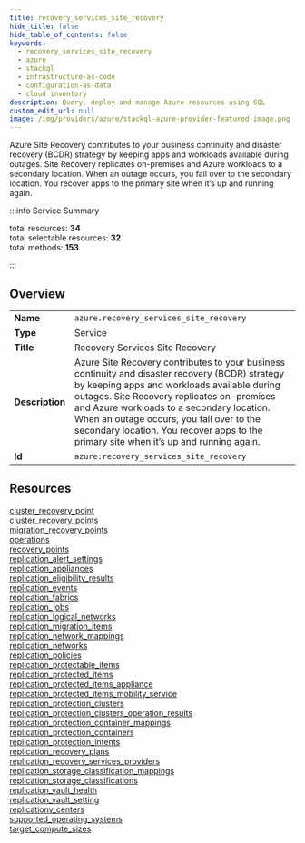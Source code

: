 ```yaml
---
title: recovery_services_site_recovery
hide_title: false
hide_table_of_contents: false
keywords:
  - recovery_services_site_recovery
  - azure
  - stackql
  - infrastructure-as-code
  - configuration-as-data
  - cloud inventory
description: Query, deploy and manage Azure resources using SQL
custom_edit_url: null
image: /img/providers/azure/stackql-azure-provider-featured-image.png
---
```


Azure Site Recovery contributes to your business continuity and disaster recovery (BCDR) strategy by keeping apps and workloads available during outages. Site Recovery replicates on-premises and Azure workloads to a secondary location. When an outage occurs, you fail over to the secondary location. You recover apps to the primary site when it’s up and running again.  
    
:::info Service Summary

<div class="row">
<div class="providerDocColumn">
<span>total resources:&nbsp;<b>34</b></span><br />
<span>total selectable resources:&nbsp;<b>32</b></span><br />
<span>total methods:&nbsp;<b>153</b></span><br />
</div>
</div>

:::

## Overview
<table><tbody>
<tr><td><b>Name</b></td><td><code>azure.recovery_services_site_recovery</code></td></tr>
<tr><td><b>Type</b></td><td>Service</td></tr>
<tr><td><b>Title</b></td><td>Recovery Services Site Recovery</td></tr>
<tr><td><b>Description</b></td><td>Azure Site Recovery contributes to your business continuity and disaster recovery (BCDR) strategy by keeping apps and workloads available during outages. Site Recovery replicates on-premises and Azure workloads to a secondary location. When an outage occurs, you fail over to the secondary location. You recover apps to the primary site when it’s up and running again.</td></tr>
<tr><td><b>Id</b></td><td><code>azure:recovery_services_site_recovery</code></td></tr>
</tbody></table>

## Resources
<div class="row">
<div class="providerDocColumn">
<a href="/providers/azure/recovery_services_site_recovery/cluster_recovery_point/">cluster_recovery_point</a><br />
<a href="/providers/azure/recovery_services_site_recovery/cluster_recovery_points/">cluster_recovery_points</a><br />
<a href="/providers/azure/recovery_services_site_recovery/migration_recovery_points/">migration_recovery_points</a><br />
<a href="/providers/azure/recovery_services_site_recovery/operations/">operations</a><br />
<a href="/providers/azure/recovery_services_site_recovery/recovery_points/">recovery_points</a><br />
<a href="/providers/azure/recovery_services_site_recovery/replication_alert_settings/">replication_alert_settings</a><br />
<a href="/providers/azure/recovery_services_site_recovery/replication_appliances/">replication_appliances</a><br />
<a href="/providers/azure/recovery_services_site_recovery/replication_eligibility_results/">replication_eligibility_results</a><br />
<a href="/providers/azure/recovery_services_site_recovery/replication_events/">replication_events</a><br />
<a href="/providers/azure/recovery_services_site_recovery/replication_fabrics/">replication_fabrics</a><br />
<a href="/providers/azure/recovery_services_site_recovery/replication_jobs/">replication_jobs</a><br />
<a href="/providers/azure/recovery_services_site_recovery/replication_logical_networks/">replication_logical_networks</a><br />
<a href="/providers/azure/recovery_services_site_recovery/replication_migration_items/">replication_migration_items</a><br />
<a href="/providers/azure/recovery_services_site_recovery/replication_network_mappings/">replication_network_mappings</a><br />
<a href="/providers/azure/recovery_services_site_recovery/replication_networks/">replication_networks</a><br />
<a href="/providers/azure/recovery_services_site_recovery/replication_policies/">replication_policies</a><br />
<a href="/providers/azure/recovery_services_site_recovery/replication_protectable_items/">replication_protectable_items</a><br />
</div>
<div class="providerDocColumn">
<a href="/providers/azure/recovery_services_site_recovery/replication_protected_items/">replication_protected_items</a><br />
<a href="/providers/azure/recovery_services_site_recovery/replication_protected_items_appliance/">replication_protected_items_appliance</a><br />
<a href="/providers/azure/recovery_services_site_recovery/replication_protected_items_mobility_service/">replication_protected_items_mobility_service</a><br />
<a href="/providers/azure/recovery_services_site_recovery/replication_protection_clusters/">replication_protection_clusters</a><br />
<a href="/providers/azure/recovery_services_site_recovery/replication_protection_clusters_operation_results/">replication_protection_clusters_operation_results</a><br />
<a href="/providers/azure/recovery_services_site_recovery/replication_protection_container_mappings/">replication_protection_container_mappings</a><br />
<a href="/providers/azure/recovery_services_site_recovery/replication_protection_containers/">replication_protection_containers</a><br />
<a href="/providers/azure/recovery_services_site_recovery/replication_protection_intents/">replication_protection_intents</a><br />
<a href="/providers/azure/recovery_services_site_recovery/replication_recovery_plans/">replication_recovery_plans</a><br />
<a href="/providers/azure/recovery_services_site_recovery/replication_recovery_services_providers/">replication_recovery_services_providers</a><br />
<a href="/providers/azure/recovery_services_site_recovery/replication_storage_classification_mappings/">replication_storage_classification_mappings</a><br />
<a href="/providers/azure/recovery_services_site_recovery/replication_storage_classifications/">replication_storage_classifications</a><br />
<a href="/providers/azure/recovery_services_site_recovery/replication_vault_health/">replication_vault_health</a><br />
<a href="/providers/azure/recovery_services_site_recovery/replication_vault_setting/">replication_vault_setting</a><br />
<a href="/providers/azure/recovery_services_site_recovery/replicationv_centers/">replicationv_centers</a><br />
<a href="/providers/azure/recovery_services_site_recovery/supported_operating_systems/">supported_operating_systems</a><br />
<a href="/providers/azure/recovery_services_site_recovery/target_compute_sizes/">target_compute_sizes</a><br />
</div>
</div>
